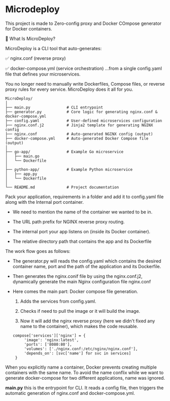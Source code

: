 # Microdeploy
This project is made to Zero-config proxy  and Docker COmpose generator for Docker containers.

🚀 What Is MicroDeploy?

MicroDeploy is a CLI tool that auto-generates:

✅ nginx.conf (reverse proxy)

✅ docker-compose.yml (service orchestration)
…from a single config.yaml file that defines your microservices.

You no longer need to manually write Dockerfiles, Compose files, or reverse proxy rules for every service.
MicroDeploy does it all for you.

```plaintext
MicroDeploy/
│
├── main.py                # CLI entrypoint
├── generator.py           # Core logic for generating nginx.conf & docker-compose.yml
├── config.yaml            # User-defined microservices configuration
├── nginx.conf.j2          # Jinja2 template for generating NGINX config
├── nginx.conf             # Auto-generated NGINX config (output)
├── docker-compose.yml     # Auto-generated Docker Compose file (output)
│
├── go-app/                # Example Go microservice
│   ├── main.go
│   └── Dockerfile
│
├── python-app/            # Example Python microservice
│   ├── app.py
│   └── Dockerfile
│
└── README.md              # Project documentation
```

Pack your application, requirements in a folder and add it to config.yaml file along with the Internal port container.

- We need to mention the name of the container we wanted to be in.

- The URL path prefix for NGINX reverse proxy routing.

- The internal port your app listens on (inside its Docker container).

- The relative directory path that contains the app and its Dockerfile

The work flow goes as follows:

- The generator.py will reads the config.yaml which contains the desired container name, port and the path of the application and its Dockerfile.

- Then generates the nginx.conif file by using the nginx.conf.j2, dynamically generate the main Nginx configuration file nginx.conf

- Here comes the main part: Docker compose file generation.
  1. Adds the services from config.yaml.

  2. Checks if need to pull the image or it will build the image.

   3. Now it will add the nginx reverse proxy (here we didn't fixed any name to the container), which makes the code reusable.

   ```
   compose['services']['nginx'] = {
        'image': 'nginx:latest',
        'ports': ['8080:80'],
        'volumes': ['./nginx.conf:/etc/nginx/nginx.conf'],
        'depends_on': [svc['name'] for svc in services]
    }

    ``` 
 When you explicitly name a container, Docker prevents creating multiple containers with the same name. To avoid the name conflix while we want to generate docker-compose for two different applications, name was ignored.


<b>main.py</b> this is the entrypoint for CLI.  It reads a config file, then triggers the automatic generation of nginx.conf and docker-compose.yml.

